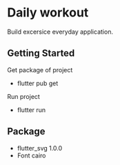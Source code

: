 # Daily workout

Build excersice everyday application.

## Getting Started

Get package of project
- flutter pub get

Run project
- flutter run

## Package

- flutter_svg 1.0.0 
- Font cairo 




